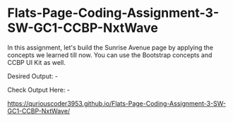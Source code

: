 # Flats-Page-Coding-Assignment-3-SW-GC1-CCBP-NxtWave

In this assignment, let's build the Sunrise Avenue page by applying the concepts we learned till now. You can use the Bootstrap concepts and CCBP UI Kit as well.


Desired Output: -

Check Output Here: -

https://quriouscoder3953.github.io/Flats-Page-Coding-Assignment-3-SW-GC1-CCBP-NxtWave/
